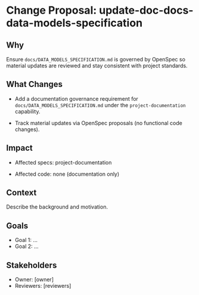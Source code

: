 # Change Proposal: update-doc-docs-data-models-specification

## Why

Ensure `docs/DATA_MODELS_SPECIFICATION.md` is governed by OpenSpec so material updates are reviewed and stay consistent with project standards.

## What Changes

- Add a documentation governance requirement for `docs/DATA_MODELS_SPECIFICATION.md` under the `project-documentation` capability.

- Track material updates via OpenSpec proposals (no functional code changes).

## Impact

- Affected specs: project-documentation

- Affected code: none (documentation only)

## Context

Describe the background and motivation.


## Goals

- Goal 1: ...
- Goal 2: ...


## Stakeholders

- Owner: [owner]
- Reviewers: [reviewers]

